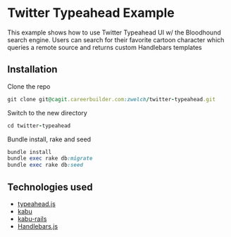 # Twitter Typeahead Example

This example shows how to use Twitter Typeahead UI w/ the Bloodhound search engine. Users can search for their favorite cartoon character which queries a remote source and returns custom Handlebars templates 

## Installation

Clone the repo

```ruby
git clone git@cagit.careerbuilder.com:zwelch/twitter-typeahead.git
```

Switch to the new directory

```ruby
cd twitter-typeahead
```

Bundle install, rake and seed

```ruby
bundle install
bundle exec rake db:migrate
bundle exec rake db:seed
```

## Technologies used

- [typeahead.js](http://twitter.github.io/typeahead.js/)
- [kabu](http://cb-kabu.herokuapp.com/)
- [kabu-rails](https://cagit.careerbuilder.com/CorpAppsCB/kabu-rails)
- [Handlebars.js](http://handlebarsjs.com/)